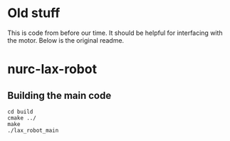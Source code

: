 # Old stuff
This is code from before our time. It should be helpful for interfacing with the motor.
Below is the original readme.


# nurc-lax-robot

Building the main code
---

    cd build
    cmake ../
    make
    ./lax_robot_main

